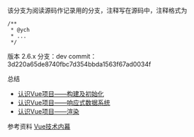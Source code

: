 该分支为阅读源码作记录用的分支，注释写在源码中，注释格式为
```
/**
 * @ych
 * ...
 */
```

版本
2.6.x
分支：dev
commit：3d220a65de8740fbc7d354bbda1563f67ad0034f


总结
- [认识Vue项目——构建及初始化]()
- [认识Vue项目——响应式数据系统]()
- [认识Vue项目——渲染]()

参考资料
[Vue技术内幕](http://hcysun.me/vue-design/)